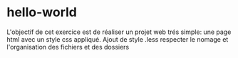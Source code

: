 # hello-world

L'objectif de cet exercice est de réaliser un projet web trés simple:
  une page html avec un style css appliqué.
  Ajout de style .less 
  respecter le nomage et l'organisation des fichiers et des dossiers




